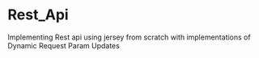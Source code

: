 # Rest_Api
Implementing  Rest api using jersey from scratch with implementations of Dynamic Request Param Updates
